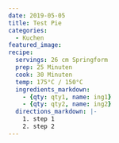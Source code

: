 ```yaml
---
date: 2019-05-05
title: Test Pie
categories:
  - Kuchen
featured_image:
recipe:
  servings: 26 cm Springform
  prep: 25 Minuten
  cook: 30 Minuten
  temp: 175°C / 150°C
  ingredients_markdown:
    - {qty: qty1, name: ing1}
    - {qty: qty2, name: ing2}
  directions_markdown: |-
    1. step 1
    2. step 2
---
```

